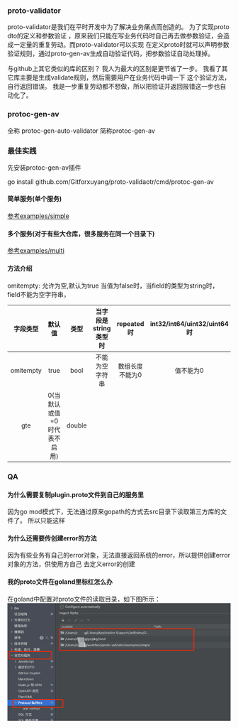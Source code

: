 ### proto-validator
proto-validator是我们在平时开发中为了解决业务痛点而创造的。  为了实现proto dto的定义和参数验证
，原来我们只能在写业务代码时自己再去做参数验证，会造成一定量的重复劳动。而proto-validator可以实现
在定义proto时就可以声明参数验证规则，通过proto-gen-av生成自动验证代码，把参数验证自动处理掉。

与github上其它类似的库的区别？
我人为最大的区别是更节省了一步。 我看了其它库主要是生成validate规则，然后需要用户在业务代码中调一下
这个验证方法，自行返回错误。 我是一步重复劳动都不想做，所以把验证并返回报错这一步也自动化了。


### protoc-gen-av  
全称 protoc-gen-auto-validator 简称protoc-gen-av

### 最佳实践
先安装protoc-gen-av插件

go install github.com/Gitforxuyang/proto-validaotr/cmd/protoc-gen-av


#### 简单服务(单个服务)
[参考examples/simple](examples/simple)

#### 多个服务(对于有些大仓库，很多服务在同一个目录下)
[参考examples/multi](examples/multi)

#### 方法介绍
omitempty: 允许为空,默认为true
当值为false时，当field的类型为string时，field不能为空字符串，

| 字段类型 | 默认值 | 类型 |当字段是string类型时 |repeated时|int32/int64/uint32/uint64时|float/double时|message类型时|
|  :----:|  :----: | :----: |:----: |:----: |:----: |:----: |:----: |
| omitempty | true | bool |不能为空字符串|数组长度不能为0|值不能为0|值不能为0|不能为nil|
|gte|0(当默认或值=0时代表不启用)|double|





### QA

#### 为什么需要复制plugin.proto文件到自己的服务里
因为go mod模式下，无法通过原来gopath的方式去src目录下读取第三方库的文件了。 所以只能这样

#### 为什么还需要传创建error的方法
因为有些业务有自己的error对象，无法直接返回系统的error，所以提供创建error对象的方法，供使用方自己
去定义error的创建

#### 我的proto文件在goland里标红怎么办
在goland中配置对proto文件的读取目录，如下图所示：
![img.png](img.png)